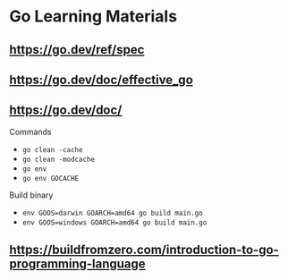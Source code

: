 

# Go Learning Materials

## https://go.dev/ref/spec
## https://go.dev/doc/effective_go
## https://go.dev/doc/

Commands
* `go clean -cache`
* `go clean -modcache`
* `go env`
* `go env GOCACHE`

Build binary

* `env GOOS=darwin GOARCH=amd64 go build main.go`
* `env GOOS=windows GOARCH=amd64 go build main.go`


## https://buildfromzero.com/introduction-to-go-programming-language

